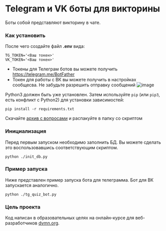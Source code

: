 # Telegram и VK боты для викторины
Боты собой представляют викторину в чате.
### Как установить

После чего создайте файл **.env** вида:
```
TG_TOKEN='<Ваш токен>'
VK_TOKEN='<Ваш токен>'
```
- Токены для Телеграм ботов вы можете получить https://telegram.me/BotFather
- Токен для работы с ВК вы можете получить в настройках сообщесва. Не забудьте разрешить отправку сообщений
![image](https://github.com/AntonGorynya/quiz_bot/assets/15812508/1f225635-3c4e-42cb-afb3-969cdbb8a828)


Python3 должен быть уже установлен. 
Затем используйте `pip` (или `pip3`, есть конфликт с Python2) для установки зависимостей:
```
pip install -r requirements.txt
```
Скачайте [архив с вопросами](https://dvmn.org/media/modules_dist/quiz-questions.zip) и распакуйте в папку со скриптом

### Инициализация
Перед первым запуском необходимо заполнить БД. Вы можете сделать это воспользовавшись соответствующим скриптом.

```commandline
python ./init_db.py
```
### Пример запуска

Ниже представлен пример запуска бота для телеграмма. Бот для ВК запускается аналогично.
```
python ./tg_quiz_bot.py 

```

### Цель проекта

Код написан в образовательных целях на онлайн-курсе для веб-разработчиков [dvmn.org](https://dvmn.org/).
